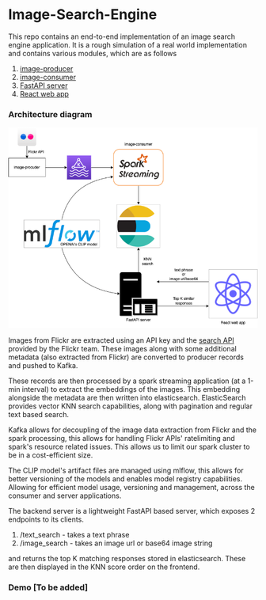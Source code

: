 # Image-Search-Engine

This repo contains an end-to-end implementation of an image search engine application.
It is a rough simulation of a real world implementation and contains various modules, which are as follows

1. [image-producer](image-producer/README.md)
2. [image-consumer](image-consumer/README.md)
3. [FastAPI server](server/README.md)
4. [React web app](client/README.md)

### Architecture diagram

![architecture.png](imgs/architecture.png)

Images from Flickr are extracted using an API key and the
[search API](https://www.flickr.com/services/api/flickr.photos.search.html) provided by the Flickr team.
These images along with some additional metadata (also extracted from Flickr) are converted to producer records
and pushed to Kafka.

These records are then processed by a spark streaming application (at a 1-min interval) to extract the embeddings
of the images. This embedding alongside the metadata are then written into elasticsearch.
ElasticSearch provides vector KNN search capabilities, along with pagination and regular text based search.

Kafka allows for decoupling of the image data extraction from Flickr and the spark processing, this
allows for handling Flickr APIs' ratelimiting and spark's resource related issues.
This allows us to limit our spark cluster to be in a cost-efficient size.

The CLIP model's artifact files are managed using mlflow, this allows for better versioning of the models and enables
model registry capabilities. Allowing for efficient model usage, versioning and
management, across the consumer and server applications.

The backend server is a lightweight FastAPI based server, which exposes 2 endpoints to its clients.

1. /text_search - takes a text phrase
2. /image_search - takes an image url or base64 image string

and returns the top K matching responses stored in elasticsearch. These are then displayed in
the KNN score order on the frontend.

### Demo [To be added]
